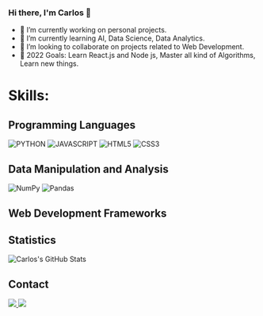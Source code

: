 ### Hi there, I'm Carlos 👋

<!--
**ccortesra/ccortesra** is a ✨ _special_ ✨ repository because its `README.md` (this file) appears on your GitHub profile.

Here are some ideas to get you started:

- 🔭 I’m currently working on ...
- 🌱 I’m currently learning ...
- 👯 I’m looking to collaborate on ...
- 🤔 I’m looking for help with ...
- 💬 Ask me about ...
- 📫 How to reach me: ...
- 😄 Pronouns: ...
- ⚡ Fun fact: ...
-->

- 🔭 I’m currently working on personal projects.
- 🌱 I’m currently learning AI, Data Science, Data Analytics.
- 🚀 I’m looking to collaborate on projects related to Web Development.
- 🎯 2022 Goals: Learn React.js and Node js, Master all kind of Algorithms, Learn new things.


# **Skills:**

## **Programming Languages**

![PYTHON](https://img.shields.io/badge/Python-3776AB?style=for-the-badge&logo=python&logoColor=white)
![JAVASCRIPT](https://img.shields.io/badge/JavaScript-F7DF1E?style=for-the-badge&logo=javascript&logoColor=black)
![HTML5](https://img.shields.io/badge/html5-%23E34F26.svg?style=for-the-badge&logo=html5&logoColor=white)
![CSS3](https://img.shields.io/badge/css3-%231572B6.svg?style=for-the-badge&logo=css3&logoColor=white)

## **Data Manipulation and Analysis**

![NumPy](https://img.shields.io/badge/numpy-%23013243.svg?style=for-the-badge&logo=numpy&logoColor=white)
![Pandas](https://img.shields.io/badge/pandas-%23150458.svg?style=for-the-badge&logo=pandas&logoColor=white)

## **Web Development Frameworks**

## **Statistics**

<img align="center" src="https://github-readme-stats.vercel.app/api?username=ccortesra&show_icons=true&line_height=27&count_private=true&title_color=ffffff&text_color=c9cacc&icon_color=2bbc8a&bg_color=1d1f21" alt="Carlos's GitHub Stats" />



## **Contact**

<p>
<a href="mailto:ccortesra@unal.edu.co?Subject=Interest to reach you" target="_blank">
    <img src="https://img.shields.io/badge/Gmail-D14836?style=for-the-badge&logo=gmail&logoColor=white"/>
</a>
<a href="linkedin.com/in/carlos-alberto-cortés-ramírez-89a47b1bb" target="_blank">
    <img src="https://img.shields.io/badge/LinkedIn-0077B5?style=for-the-badge&logo=linkedin&logoColor=white"/>
</a>
</p>

